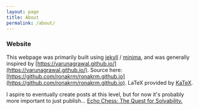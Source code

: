 ```yaml
---
layout: page
title: About
permalink: /about/
---
```

<!-- 

I was a CS PhD at UW-Madison, where I worked with [Dr. Vikas Singh](https://biostat.wisc.edu/~vsingh) on machine learning and computer vision projects, some in collaboration with the [Wisconsin Alzheimer's Disease Research Center](https://adrc.wisc.edu) to develop methods for analyzing preclinical datasets.

I completed my undergraduate degree in Computer Engineering at the University of Michigan-Ann Arbor in 2014, and my master's degree in Computer Science at UW-Madison in 2016.

### Contact

Feel free to contact me via email, or at my few social media presences:
<ul class="contact-list">
    {% if site.author.name %}
        <li class="p-name">{{ site.author.name | escape }}</li>
    {% endif %}
    {% if site.author.email %}
        <li><a class="u-email" href="mailto:{{ site.author.email }}">{{ site.author.email }}</a></li>
        {%- endif %}
</ul>
{% include social.html %}
-->


### Website

This webpage was primarily built using
[jekyll](jekyll-organization) /
[minima](https://github.com/jekyll/minima),
and was generally inspired by [https://varunagrawal.github.io/](https://varunagrawal.github.io/).
Source here: [https://github.com/ronakrm/ronakrm.github.io](https://github.com/ronakrm/ronakrm.github.io).
LaTeX provided by [KaTeX](https://katex.org/).

I aspire to eventually create posts at this level, but for now it's
probably more important to just publish...
[Echo Chess: The Quest for Solvability.](https://samiramly.com/chess)